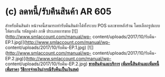 # (c)	ลดหนี้/รับคืนสินค้า AR  605

สำหรับคืนสินค้า หน้าจอนี้สามารถทำรับคืนสินค้าได้ทั้งระบบ POS และขายหลังร้าน
โดยเลือกรูปแบบให้ตรงกัน รหัสลูกค้า ภาษี ประเภทการขาย
[![](http://www.smlaccount.com/manual/wp-
content/uploads/2017/10/รับคืน-EP.1.jpg)](http://www.smlaccount.com/manual/wp-
content/uploads/2017/10/รับคืน-EP.1.jpg)
[![](http://www.smlaccount.com/manual/wp-
content/uploads/2017/10/รับคืน-EP.2.jpg)](http://www.smlaccount.com/manual/wp-
content/uploads/2017/10/รับคืน-EP.2.jpg)
[**ขายสินค้าและบริการ**](http://www.smlaccount.com/manual/?page_id=593)
[**เพิ่มหนี้สินค้าและเพิ่มหนี้เพิ่มราคา**](http://www.smlaccount.com/manual/?page_id=601)
[**วิธีการจ่ายเงิน(กรณีรับคืนเป็นเงินสด)**](http://www.smlaccount.com/manual/?page_id=369)  

